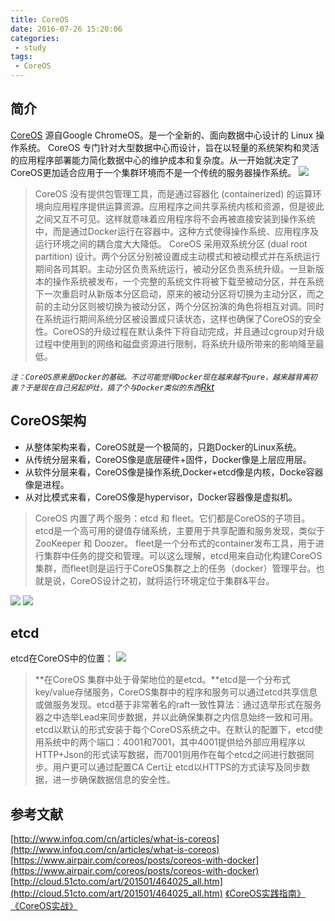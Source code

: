 ```yaml
---
title: CoreOS
date: 2016-07-26 15:20:06
categories:
 - study
tags:
 - CoreOS
---
```

## 简介
[CoreOS](https://coreos.com/) 源自Google ChromeOS。是一个全新的、面向数据中心设计的 Linux 操作系统。
CoreOS 专门针对大型数据中心而设计，旨在以轻量的系统架构和灵活的应用程序部署能力简化数据中心的维护成本和复杂度。从一开始就决定了CoreOS更加适合应用于一个集群环境而不是一个传统的服务器操作系统。
![](http://ww1.sinaimg.cn/large/772d7a33jw1f669ooyc84j21650fzgnk.jpg)
> CoreOS 没有提供包管理工具，而是通过容器化 (containerized) 的运算环境向应用程序提供运算资源。应用程序之间共享系统内核和资源，但是彼此之间又互不可见。这样就意味着应用程序将不会再被直接安装到操作系统中，而是通过Docker运行在容器中。这种方式使得操作系统、应用程序及运行环境之间的耦合度大大降低。
> CoreOS 采用双系统分区 (dual root partition) 设计。两个分区分别被设置成主动模式和被动模式并在系统运行期间各司其职。主动分区负责系统运行，被动分区负责系统升级。一旦新版本的操作系统被发布，一个完整的系统文件将被下载至被动分区，并在系统下一次重启时从新版本分区启动，原来的被动分区将切换为主动分区，而之前的主动分区则被切换为被动分区，两个分区扮演的角色将相互对调。同时在系统运行期间系统分区被设置成只读状态，这样也确保了CoreOS的安全性。CoreOS的升级过程在默认条件下将自动完成，并且通过cgroup对升级过程中使用到的网络和磁盘资源进行限制，将系统升级所带来的影响降至最低。

*`注：CoreOS原来是Docker的基础。不过可能觉得Docker现在越来越不pure，越来越背离初衷？于是现在自己另起炉灶，搞了个与Docker类似的东西`[Rkt](https://github.com/coreos/rkt)*

## CoreOS架构
* 从整体架构来看，CoreOS就是一个极简的，只跑Docker的Linux系统。
* 从传统分层来看，CoreOS像是底层硬件+固件，Docker像是上层应用层。
* 从软件分层来看，CoreOS像是操作系统,Docker+etcd像是内核，Docke容器像是进程。
* 从对比模式来看，CoreOS像是hypervisor，Docker容器像是虚拟机。

<!-- more -->

> CoreOS 内置了两个服务：etcd 和 fleet。它们都是CoreOS的子项目。etcd是一个高可用的键值存储系统，主要用于共享配置和服务发现，类似于 ZooKeeper 和 Doozer。 fleet是一个分布式的container发布工具，用于进行集群中任务的提交和管理。可以这么理解，etcd用来自动化构建CoreOS集群，而fleet则是运行于CoreOS集群之上的任务（docker）管理平台。也就是说，CoreOS设计之初，就将运行环境定位于集群&平台。

![](http://ww4.sinaimg.cn/large/772d7a33gw1f668nmagltj20cs0a6752.jpg)
![](http://ww1.sinaimg.cn/large/772d7a33jw1f669sb8tppj20hq09z75a.jpg)

## etcd
etcd在CoreOS中的位置：
![](http://ww1.sinaimg.cn/large/772d7a33gw1f668mufzjoj20dw08pt9r.jpg)
> **在CoreOS 集群中处于骨架地位的是etcd。**etcd是一个分布式 key/value存储服务，CoreOS集群中的程序和服务可以通过etcd共享信息或做服务发现。etcd基于非常著名的raft一致性算法：通过选举形式在服务器之中选举Lead来同步数据，并以此确保集群之内信息始终一致和可用。etcd以默认的形式安装于每个CoreOS系统之中。在默认的配置下，etcd使用系统中的两个端口：4001和7001，其中4001提供给外部应用程序以HTTP+Json的形式读写数据，而7001则用作在每个etcd之间进行数据同步。用户更可以通过配置CA Cert让 etcd以HTTPS的方式读写及同步数据，进一步确保数据信息的安全性。


## 参考文献 
[http://www.infoq.com/cn/articles/what-is-coreos](http://www.infoq.com/cn/articles/what-is-coreos)
[https://www.airpair.com/coreos/posts/coreos-with-docker](https://www.airpair.com/coreos/posts/coreos-with-docker)
[http://cloud.51cto.com/art/201501/464025_all.htm](http://cloud.51cto.com/art/201501/464025_all.htm)
[《CoreOS实践指南》](http://www.jianshu.com/p/da7ff503064c)
[《CoreOS实战》](http://www.infoq.com/cn/CoreOSAction)
